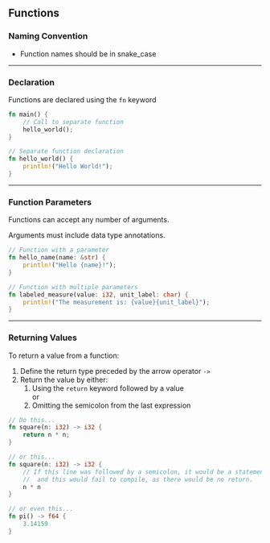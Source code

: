 ## Functions ##

### Naming Convention ###

* Function names should be in snake_case

---

### Declaration ###

Functions are declared using the ```fn``` keyword

```rust
fn main() {
    // Call to separate function
    hello_world();
}

// Separate function declaration
fn hello_world() {
    println!("Hello World!");
}
```

---

### Function Parameters ###

Functions can accept any number of arguments.

Arguments must include data type annotations.

```rust
// Function with a parameter
fn hello_name(name: &str) {
    println!("Hello {name}!");
}

// Function with multiple parameters
fn labeled_measure(value: i32, unit_label: char) {
    println!("The measurement is: {value}{unit_label}");
}
```

---

### Returning Values ###

To return a value from a function:

1. Define the return type preceded by the arrow operator ```->```
2. Return the value by either:
   1. Using the ```return``` keyword followed by a value<br>or
   2. Omitting the semicolon from the last expression

```rust
// Do this...
fn square(n: i32) -> i32 {
    return n * n;
}

// or this...
fn square(n: i32) -> i32 {
    // If this line was followed by a semicolon, it would be a statement,
    //  and this would fail to compile, as there would be no return.
    n * n
}

// or even this...
fn pi() -> f64 {
    3.14159
}
```

